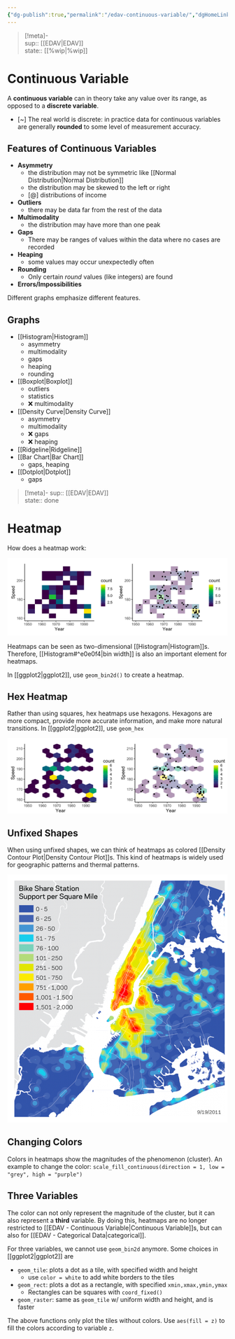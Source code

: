 ```yaml
---
{"dg-publish":true,"permalink":"/edav-continuous-variable/","dgHomeLink":true,"dgPassFrontmatter":false,"dgShowBacklinks":true,"dgShowLocalGraph":true}
---
```


> [!meta]-  
sup:: [[EDAV|EDAV]]  
state:: [[%wip|%wip]]  

# Continuous Variable

A **continuous variable** can in theory take any value over its range, as opposed to a **discrete variable**.

- [~] The real world is discrete: in practice data for continuous variables are generally **rounded** to some level of measurement accuracy.

## Features of Continuous Variables

- **Asymmetry**
    - the distribution may not be symmetric like [[Normal Distribution|Normal Distribution]]
    - the distribution may be skewed to the left or right
    - [@] distributions of income
- **Outliers**
    - there may be data far from the rest of the data
- **Multimodality**
    - the distribution may have more than one peak
- **Gaps**
    - There may be ranges of values within the data where no cases are recorded
- **Heaping**
    - some values may occur unexpectedly often
- **Rounding**
    - Only certain *round* values (like integers) are found
- **Errors/Impossibilities**

Different graphs emphasize different features.

## Graphs

- [[Histogram|Histogram]]
    - asymmetry
    - multimodality
    - gaps
    - heaping
    - rounding
- [[Boxplot|Boxplot]]
    - outliers
    - statistics
    - ❌ multimodality
- [[Density Curve|Density Curve]]
    - asymmetry
    - multimodality
    - ❌ gaps
    - ❌ heaping
- [[Ridgeline|Ridgeline]]
- [[Bar Chart|Bar Chart]]
    - gaps, heaping
- [[Dotplot|Dotplot]]
    - gaps


<div class="transclusion internal-embed is-loaded"><div class="markdown-embed">

<div class="markdown-embed-title">



</div>


> [!meta]-
sup:: [[EDAV|EDAV]]  
state:: done  

# Heatmap

How does a heatmap work:

![Square heatmap of bin counts (binwidth = 5)](https://raw.githubusercontent.com/zcysxy/Figurebed/master/img/20220922170714.png)

Heatmaps can be seen as two-dimensional [[Histogram|Histogram]]s. Therefore, [[Histogram#^e0e0f4|bin width]] is also an important element for heatmaps.

In [[ggplot2|ggplot2]], use `geom_bin2d()` to create a heatmap.

## Hex Heatmap

Rather than using squares, hex heatmaps use hexagons. Hexagons are more compact, provide more accurate information, and make more natural transitions. In [[ggplot2|ggplot2]], use `geom_hex`

![](https://raw.githubusercontent.com/zcysxy/Figurebed/master/img/20221013000420.png)

## Unfixed Shapes

When using unfixed shapes, we can think of heatmaps as colored [[Density Contour Plot|Density Contour Plot]]s. This kind of heatmaps is widely used for geographic patterns and thermal patterns.

![|500](https://raw.githubusercontent.com/zcysxy/Figurebed/master/img/20221013164229.png)

## Changing Colors

Colors in heatmaps show the magnitudes of the phenomenon (cluster). An example to change the color: `scale_fill_continuous(direction = 1, low = "grey", high = "purple")`

## Three Variables

The color can not only represent the magnitude of the cluster, but it can also represent a **third** variable. By doing this, heatmaps are no longer restricted to [[EDAV - Continuous Variable|Continuous Variable]]s, but can also for [[EDAV - Categorical Data|categorical]].

For three variables, we cannot use `geom_bin2d` anymore. Some choices in [[ggplot2|ggplot2]] are

- `geom_tile`: plots a dot as a tile, with specified width and height
    - use `color = white` to add white borders to the tiles
- `geom_rect`: plots a dot as a rectangle, with specified `xmin,xmax,ymin,ymax`
    - Rectangles can be squares with `coord_fixed()`
- `geom_raster`: same as `geom_tile` w/ uniform width and height, and is faster

The above functions only plot the tiles without colors. Use `aes(fill = z)` to fill the colors according to variable `z`.


</div></div>
